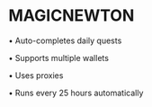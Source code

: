 # MAGICNEWTON

• Auto-completes daily quests

• Supports multiple wallets

• Uses proxies

• Runs every 25 hours automatically
